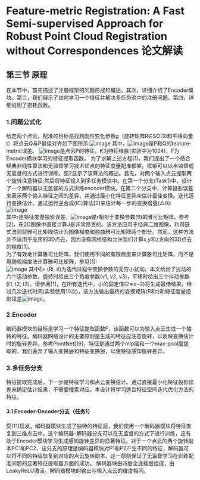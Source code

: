 # Feature-metric Registration: A Fast Semi-supervised Approach for Robust Point Cloud Registration without Correspondences 论文解读  

## 第三节 原理  
在本节中，首先描述了注册框架的问题形成和概述。其次，详细介绍了Encoder模块。第三，我们展示了如何学习一个特征并解决多任务流中的注册问题。第四，详细说明了损耗函数。  
### 1.问题公式化  
给定两个点云，配准的目标是找到刚性变化参数g（旋转矩阵R∈SO(3)和平移向量t）将点云Q与P最佳对齐如下图所示:![image](https://user-images.githubusercontent.com/74122331/138546569-89b72dfd-57b8-4bff-82d8-cd353db6a425.png)
其中，![image](https://user-images.githubusercontent.com/74122331/138547372-fba3e0aa-1226-4309-a3c3-826354e1d24f.png)是P和Q的feature-metric误差。
![image](https://user-images.githubusercontent.com/74122331/138547398-da3233db-587f-45ef-84b7-58a8914f16f7.png)是点云P的特征。K为特征维数(实验中为1024)，F为Encoder模块学习的特征提取函数。
为了求解上述方程(1)，我们提出了一个结合经典非线性算法和无监督学习技术优点的特征度量配准框架。框架可以以半监督或无监督的方式进行训练。图2显示了该算法的概述。首先，对两个输入点云提取两个旋转注意特征;然后将特征输入到多任务模块中。在第一个分支(Task1)中，设计了一个解码器以无监督的方式训练encoder模块。在第二个分支中，计算投影误差来表示两个输入特征之间的差异，并通过最小化特征差异来估计最佳变换。迭代运行变换估计，通过运行逆合成(IC)算法[2]来估计每一步的变换增量(△θ):
![image](https://user-images.githubusercontent.com/74122331/138547440-0fd4bd99-9b57-4f49-ac59-375c57fdbe21.png)  
其中r是特征度量投影误差，![image](https://user-images.githubusercontent.com/74122331/138547456-88a92a7d-b4ad-4f28-9c6d-bbcf30b69c01.png)是r相对于变换参数(θ)的雅可比矩阵。参考[2]，在2D图像中直接计算J是非常昂贵的。该方法应用于经典二维图像，利用链式法则将雅可比矩阵估计为图像梯度和翘曲雅可比矩阵两个部分。然而，这种方法并不适用于无序的3D点云，因为没有网格结构允许我们计算x,y和z方向的3D点云的梯度[1]。  
为了有效地计算雅可比矩阵，我们使用不同的有限梯度来计算雅可比矩阵，而不是用随机梯度法计算雅可比矩阵，参见[1]:  
![image](https://user-images.githubusercontent.com/74122331/138547465-1c16bd42-332a-4d20-927c-356f8b6ea445.png)
其中ξ= (Ri, ti)为迭代过程中变换参数的无穷小扰动。本文给出了扰动的六个运动参数，旋转时给出三个角度参数(v1, v2, v3)，平移时给出三个抖动参数(t1, t2, t3)。请参阅[1]，在所有迭代中，小的固定值(2∗e−2)将生成最佳结果。经过几次迭代时间(实验使用10次)，该方法输出最终的变换矩阵(R和t)和特征度量投影误差![image](https://user-images.githubusercontent.com/74122331/138547488-8f56b885-93c3-4da4-9464-2c688a8dab92.png)。  
### 2.Encoder  
编码器模块的目标是学习一个特征提取函数F，该函数可以为输入点云生成一个独特的特征。编码器网络设计的主要原则是生成的特征应注意旋转，以反映变换估计时的旋转差异。参考PointNet[19]，特征是通过两个mlp层和一个max-pool层提取的。我们丢弃了输入变换层和特征变换层，以使特征感知旋转差异。  
### 3.多任务分支  
特征提取完成后，下一步是特征学习和点云变换估计。通过直接最小化特征投影误差来确定估计结果，不需要搜索对应。本设计将学习适合特征空间迭代优化方法的特征。  
#### 3.1 Encoder-Decoder分支（任务1）  
受[11]启发，编码器模块生成了独特的特征后，我们使用一个解码器模块将特征恢复到三维点云中。这个编码器-解码器分支可以在无监督的方式下进行训练，这有助于Encoder模块学习生成感知旋转差异的显著特征。对于一个点云的两个旋转副本PC1和PC2，该分支的原理是编码器模块对P1和P2产生不同的特征，解码器可以将不同的特征恢复到对应的点云旋转副本。这一原则保证了无监督学习在训练配准问题的显著特征提取器方面的成功。
解码器块由四层全连接层组成，由LeakyReLU激活。解码器模块的输出与输入点云的维度相同。
